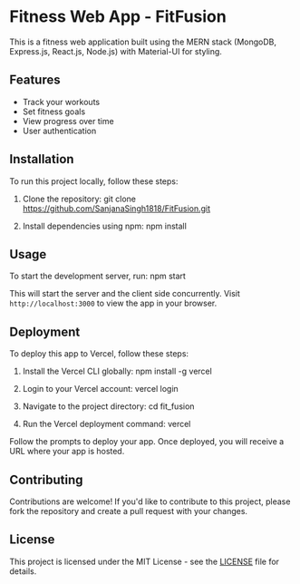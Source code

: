 # Fitness Web App - FitFusion

This is a fitness web application built using the MERN stack (MongoDB, Express.js, React.js, Node.js) with Material-UI for styling.

## Features

- Track your workouts
- Set fitness goals
- View progress over time
- User authentication

## Installation

To run this project locally, follow these steps:

1. Clone the repository:
git clone <https://github.com/SanjanaSingh1818/FitFusion.git>


2. Install dependencies using npm:
   npm install


## Usage

To start the development server, run:
npm start


This will start the server and the client side concurrently. Visit `http://localhost:3000` to view the app in your browser.

## Deployment

To deploy this app to Vercel, follow these steps:

1. Install the Vercel CLI globally:
npm install -g vercel


2. Login to your Vercel account:
vercel login


3. Navigate to the project directory:
cd fit_fusion


4. Run the Vercel deployment command:
vercel


Follow the prompts to deploy your app. Once deployed, you will receive a URL where your app is hosted.

## Contributing

Contributions are welcome! If you'd like to contribute to this project, please fork the repository and create a pull request with your changes.

## License

This project is licensed under the MIT License - see the [LICENSE](LICENSE) file for details.








